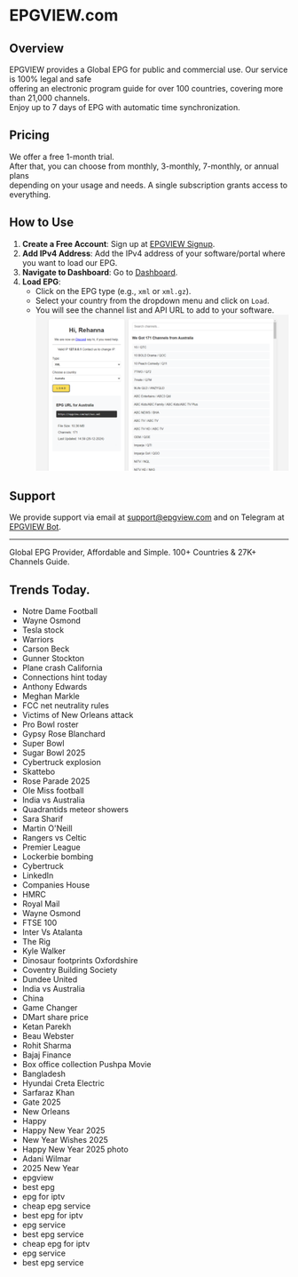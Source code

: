 # EPGVIEW.com



## Overview
EPGVIEW provides a Global EPG for public and commercial use. Our service is 100% legal and safe\
offering an electronic program guide for over 100 countries, covering more than 21,000 channels.\
Enjoy up to 7 days of EPG with automatic time synchronization.

## Pricing
We offer a free 1-month trial. \
After that, you can choose from monthly, 3-monthly, 7-monthly, or annual plans \
depending on your usage and needs. A single subscription grants access to everything.

## How to Use
1. **Create a Free Account**: Sign up at [EPGVIEW Signup](https://epgview.com/signup.php).
2. **Add IPv4 Address**: Add the IPv4 address of your software/portal where you want to load our EPG.
3. **Navigate to Dashboard**: Go to [Dashboard](https://epgview.com/dashboard.php).
4. **Load EPG**:
   - Click on the EPG type (e.g., `xml` or `xml.gz`).
   - Select your country from the dropdown menu and click on `Load`.
   - You will see the channel list and API URL to add to your software.
![EPGVIEW](img/dashboard.png)
## Support
We provide support via email at [support@epgview.com](mailto:support@epgview.com) and on Telegram at [EPGVIEW Bot](https://t.me/epgview_bot).

---

Global EPG Provider, Affordable and Simple. 100+ Countries & 27K+ Channels Guide.

## Trends Today.

- Notre Dame Football
- Wayne Osmond
- Tesla stock
- Warriors
- Carson Beck
- Gunner Stockton
- Plane crash California
- Connections hint today
- Anthony Edwards
- Meghan Markle
- FCC net neutrality rules
- Victims of New Orleans attack
- Pro Bowl roster
- Gypsy Rose Blanchard
- Super Bowl
- Sugar Bowl 2025
- Cybertruck explosion
- Skattebo
- Rose Parade 2025
- Ole Miss football
- India vs Australia
- Quadrantids meteor showers
- Sara Sharif
- Martin O'Neill
- Rangers vs Celtic
- Premier League
- Lockerbie bombing
- Cybertruck
- LinkedIn
- Companies House
- HMRC
- Royal Mail
- Wayne Osmond
- FTSE 100
- Inter Vs Atalanta
- The Rig
- Kyle Walker
- Dinosaur footprints Oxfordshire
- Coventry Building Society
- Dundee United
- India vs Australia
- China
- Game Changer
- DMart share price
- Ketan Parekh
- Beau Webster
- Rohit Sharma
- Bajaj Finance
- Box office collection Pushpa Movie
- Bangladesh
- Hyundai Creta Electric
- Sarfaraz Khan
- Gate 2025
- New Orleans
- Happy
- Happy New Year 2025
- New Year Wishes 2025
- Happy New Year 2025 photo
- Adani Wilmar
- 2025 New Year
- epgview
- best epg
- epg for iptv
- cheap epg service
- best epg for iptv
- epg service
- best epg service
- cheap epg for iptv
- epg service
- best epg service
